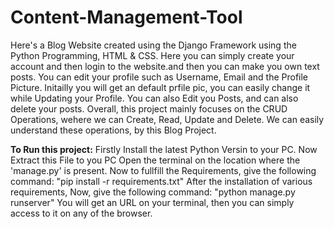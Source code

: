 # Content-Management-Tool
Here's a Blog Website created using the Django Framework using the Python Programming, HTML & CSS.
Here you can simply create your account and then login to the website.and then you can make you own text posts.
You can edit your profile such as Username, Email and the Profile Picture. Initailly you will get an default prfile pic, you can easily change it while Updating your Profile.
You can also Edit you Posts, and can also delete your posts.
Overall, this project mainly focuses on the CRUD Operations, wehere we can Create, Read, Update and Delete. We can easily understand these operations, by this Blog Project.

<b>To Run this project:</b>
Firstly Install the latest Python Versin to your PC. 
Now Extract this File to you PC
Open the terminal on the location where the 'manage.py' is present.
Now to fullfill the Requirements, give the following command:
  "pip install -r requirements.txt"
After the installation of various requirements,
Now, give the following command:
  "python manage.py runserver"
You will get an URL on your terminal, then you can simply access to it on any of the browser.
